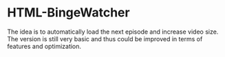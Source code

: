 # HTML-BingeWatcher
The idea is to automatically load the next episode and increase video size. The version is still very basic and thus could be improved in terms of features and optimization.
